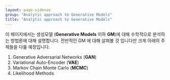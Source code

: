 ```yaml
---
layout: page-sidenav
group: "Analytic approach to Generative Models"
title: "Analytic approach to Generative Models"
---
```


이 페이지에서는 생성모델 (**Generative Models** 이하 **GM**)에 대해 수학적으로 분석하는 방법론에 대해 설명합니다. 전반적인 GM 에 대해 살펴볼 것 입니다만 크게 아래의 주제들을 다룰 예정입니다.

1. Generative Adversarial Networks (**GAN**)
2. Variational Auto-Encoder (**VAE**)
3. Markov Chain Monte Carlo (**MCMC**)
4. Likelihood Methods